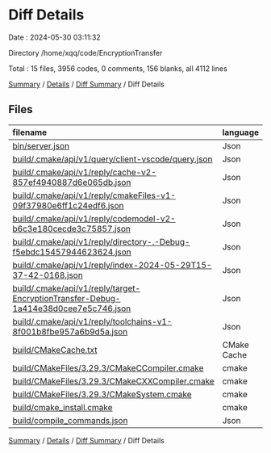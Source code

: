 # Diff Details

Date : 2024-05-30 03:11:32

Directory /home/xqq/code/EncryptionTransfer

Total : 15 files,  3956 codes, 0 comments, 156 blanks, all 4112 lines

[Summary](results.md) / [Details](details.md) / [Diff Summary](diff.md) / Diff Details

## Files
| filename | language | code | comment | blank | total |
| :--- | :--- | ---: | ---: | ---: | ---: |
| [bin/server.json](/bin/server.json) | Json | 4 | 0 | 0 | 4 |
| [build/.cmake/api/v1/query/client-vscode/query.json](/build/.cmake/api/v1/query/client-vscode/query.json) | Json | 1 | 0 | 0 | 1 |
| [build/.cmake/api/v1/reply/cache-v2-857ef4940887d6e065db.json](/build/.cmake/api/v1/reply/cache-v2-857ef4940887d6e065db.json) | Json | 1,943 | 0 | 1 | 1,944 |
| [build/.cmake/api/v1/reply/cmakeFiles-v1-09f37980e6ff1c24edf6.json](/build/.cmake/api/v1/reply/cmakeFiles-v1-09f37980e6ff1c24edf6.json) | Json | 492 | 0 | 1 | 493 |
| [build/.cmake/api/v1/reply/codemodel-v2-b6c3e180cecde3c75857.json](/build/.cmake/api/v1/reply/codemodel-v2-b6c3e180cecde3c75857.json) | Json | 60 | 0 | 1 | 61 |
| [build/.cmake/api/v1/reply/directory-.-Debug-f5ebdc15457944623624.json](/build/.cmake/api/v1/reply/directory-.-Debug-f5ebdc15457944623624.json) | Json | 14 | 0 | 1 | 15 |
| [build/.cmake/api/v1/reply/index-2024-05-29T15-37-42-0168.json](/build/.cmake/api/v1/reply/index-2024-05-29T15-37-42-0168.json) | Json | 132 | 0 | 1 | 133 |
| [build/.cmake/api/v1/reply/target-EncryptionTransfer-Debug-1a414e38d0cee7e5c746.json](/build/.cmake/api/v1/reply/target-EncryptionTransfer-Debug-1a414e38d0cee7e5c746.json) | Json | 465 | 0 | 1 | 466 |
| [build/.cmake/api/v1/reply/toolchains-v1-8f001b8fbe957a6b9d5a.json](/build/.cmake/api/v1/reply/toolchains-v1-8f001b8fbe957a6b9d5a.json) | Json | 110 | 0 | 1 | 111 |
| [build/CMakeCache.txt](/build/CMakeCache.txt) | CMake Cache | 433 | 0 | 96 | 529 |
| [build/CMakeFiles/3.29.3/CMakeCCompiler.cmake](/build/CMakeFiles/3.29.3/CMakeCCompiler.cmake) | cmake | 63 | 0 | 18 | 81 |
| [build/CMakeFiles/3.29.3/CMakeCXXCompiler.cmake](/build/CMakeFiles/3.29.3/CMakeCXXCompiler.cmake) | cmake | 73 | 0 | 20 | 93 |
| [build/CMakeFiles/3.29.3/CMakeSystem.cmake](/build/CMakeFiles/3.29.3/CMakeSystem.cmake) | cmake | 10 | 0 | 6 | 16 |
| [build/cmake_install.cmake](/build/cmake_install.cmake) | cmake | 46 | 0 | 9 | 55 |
| [build/compile_commands.json](/build/compile_commands.json) | Json | 110 | 0 | 0 | 110 |

[Summary](results.md) / [Details](details.md) / [Diff Summary](diff.md) / Diff Details